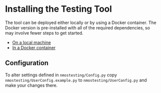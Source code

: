 # Installing the Testing Tool

The tool can be deployed either locally or by using a Docker container. The Docker version is pre-installed with all of the required dependencies, so may involve fewer steps to get started.

- [On a local machine](1.1.%20Installation%20-%20Local.md)
- [In a Docker container](1.2.%20Installation%20-%20Docker.md)

## Configuration

To alter settings defined in `nmostesting/Config.py` copy `nmostesting/UserConfig.example.py` to `nmostesting/UserConfig.py` and make your changes there.

